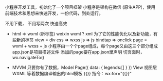 小程序开发工具，初始化了一个项目框架
小程序是架构在微信 (原生APP)，使用前端技术和思想来快速开发，一份代码，到处运行。

  不用下载，
  不用写两次
  快速高效
- html => wxml (新标签)
  weixin wxml ? xml 为了它的性能优化以及新功能，有些新的标签 view = div
  css  => wxss 
  js => js    bindtap => onclick
  page = wxml + wxss + js
  小程序由一个个page组成，每个page又由这三个部分组成
  app.json是项目描述文件  添加的page要在app.json里声明  切页面时，wx.navigateTo()

- MVVM 
  只要你有了数据，Model
  Page({
    data: {
      legends:[]
    }
  })
  View 视图层 WXML 等着数据编译输出的html模板 {{}}
  指令：wx:for="{{}}"